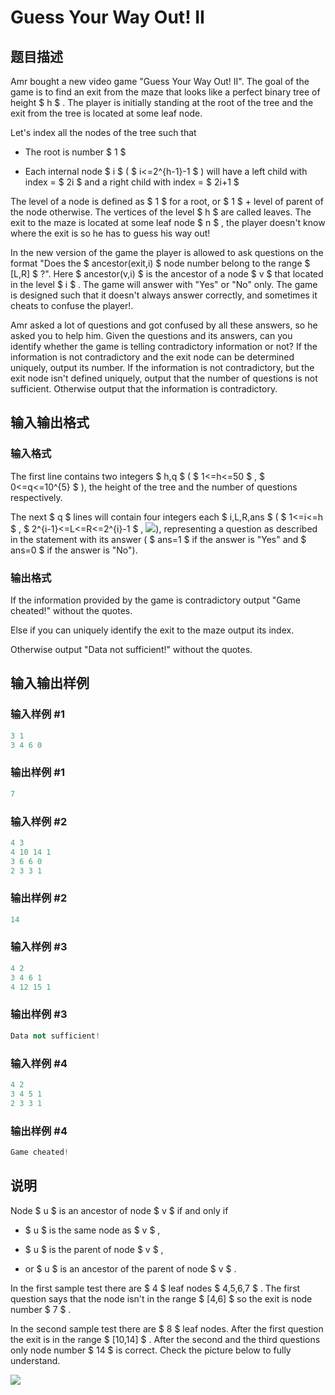 # Guess Your Way Out! II

## 题目描述

Amr bought a new video game "Guess Your Way Out! II". The goal of the game is to find an exit from the maze that looks like a perfect binary tree of height $ h $ . The player is initially standing at the root of the tree and the exit from the tree is located at some leaf node.

Let's index all the nodes of the tree such that

- The root is number $ 1 $

- Each internal node $ i $ ( $ i<=2^{h-1}-1 $ ) will have a left child with index = $ 2i $ and a right child with index = $ 2i+1 $

The level of a node is defined as $ 1 $ for a root, or $ 1 $ + level of parent of the node otherwise. The vertices of the level $ h $ are called leaves. The exit to the maze is located at some leaf node $ n $ , the player doesn't know where the exit is so he has to guess his way out!

In the new version of the game the player is allowed to ask questions on the format "Does the $ ancestor(exit,i) $ node number belong to the range $ [L,R] $ ?". Here $ ancestor(v,i) $ is the ancestor of a node $ v $ that located in the level $ i $ . The game will answer with "Yes" or "No" only. The game is designed such that it doesn't always answer correctly, and sometimes it cheats to confuse the player!.

Amr asked a lot of questions and got confused by all these answers, so he asked you to help him. Given the questions and its answers, can you identify whether the game is telling contradictory information or not? If the information is not contradictory and the exit node can be determined uniquely, output its number. If the information is not contradictory, but the exit node isn't defined uniquely, output that the number of questions is not sufficient. Otherwise output that the information is contradictory.

## 输入输出格式

### 输入格式

The first line contains two integers $ h,q $ ( $ 1<=h<=50 $ , $ 0<=q<=10^{5} $ ), the height of the tree and the number of questions respectively.

The next $ q $ lines will contain four integers each $ i,L,R,ans $ ( $ 1<=i<=h $ , $ 2^{i-1}<=L<=R<=2^{i}-1 $ , ![](https://cdn.luogu.com.cn/upload/vjudge_pic/CF558D/bc152030833d66c8c7ede9b2066598baae1b4007.png)), representing a question as described in the statement with its answer ( $ ans=1 $ if the answer is "Yes" and $ ans=0 $ if the answer is "No").

### 输出格式

If the information provided by the game is contradictory output "Game cheated!" without the quotes.

Else if you can uniquely identify the exit to the maze output its index.

Otherwise output "Data not sufficient!" without the quotes.

## 输入输出样例

### 输入样例 #1

```cpp
3 1
3 4 6 0

```
### 输出样例 #1

```cpp
7
```


### 输入样例 #2

```cpp
4 3
4 10 14 1
3 6 6 0
2 3 3 1

```
### 输出样例 #2

```cpp
14
```


### 输入样例 #3

```cpp
4 2
3 4 6 1
4 12 15 1

```
### 输出样例 #3

```cpp
Data not sufficient!
```


### 输入样例 #4

```cpp
4 2
3 4 5 1
2 3 3 1

```
### 输出样例 #4

```cpp
Game cheated!
```


## 说明

Node $ u $ is an ancestor of node $ v $ if and only if

- $ u $ is the same node as $ v $ ,

- $ u $ is the parent of node $ v $ ,

- or $ u $ is an ancestor of the parent of node $ v $ .

In the first sample test there are $ 4 $ leaf nodes $ 4,5,6,7 $ . The first question says that the node isn't in the range $ [4,6] $ so the exit is node number $ 7 $ .

In the second sample test there are $ 8 $ leaf nodes. After the first question the exit is in the range $ [10,14] $ . After the second and the third questions only node number $ 14 $ is correct. Check the picture below to fully understand.

![](https://cdn.luogu.com.cn/upload/vjudge_pic/CF558D/15fa37b684aa5c188f8ac847b6c038abba276e82.png)


